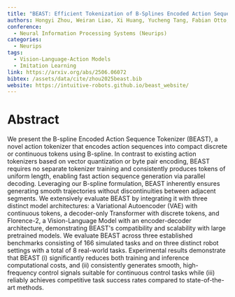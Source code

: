 ```yaml
---
title: "BEAST: Efficient Tokenization of B-Splines Encoded Action Sequences for Imitation Learning"
authors: Hongyi Zhou, Weiran Liao, Xi Huang, Yucheng Tang, Fabian Otto, Xiaogang Jia, Xinkai Jiang, Simon Hilber, Ge Li, Qian Wang, Ömer Erdinç Yağmurlu, Nils Blank, Moritz Reuss, Rudolf Lioutikov
conference:
  - Neural Information Processing Systems (Neurips)
categories:
  - Neurips
tags:
  - Vision-Language-Action Models
  - Imitation Learning
link: https://arxiv.org/abs/2506.06072
bibtex: /assets/data/cite/zhou2025beast.bib
website: https://intuitive-robots.github.io/beast_website/
---
```


# Abstract

We present the B-spline Encoded Action Sequence Tokenizer (BEAST), a novel action tokenizer that encodes action sequences into compact discrete or continuous tokens using B-spline. In contrast to existing action tokenizers based on vector quantization or byte pair encoding, BEAST requires no separate tokenizer training and consistently produces tokens of uniform length, enabling fast action sequence generation via parallel decoding. Leveraging our B-spline formulation, BEAST inherently ensures generating smooth trajectories without discontinuities between adjacent segments. We extensively evaluate BEAST by integrating it with three distinct model architectures: a Variational Autoencoder (VAE) with continuous tokens, a decoder-only Transformer with discrete tokens, and Florence-2, a Vision-Language Model with an encoder-decoder architecture, demonstrating BEAST's compatibility and scalability with large pretrained models. We evaluate BEAST across three established benchmarks consisting of 166 simulated tasks and on three distinct robot settings with a total of 8 real-world tasks. Experimental results demonstrate that BEAST (i) significantly reduces both training and inference computational costs, and (ii) consistently generates smooth, high-frequency control signals suitable for continuous control tasks while (iii) reliably achieves competitive task success rates compared to state-of-the-art methods.

